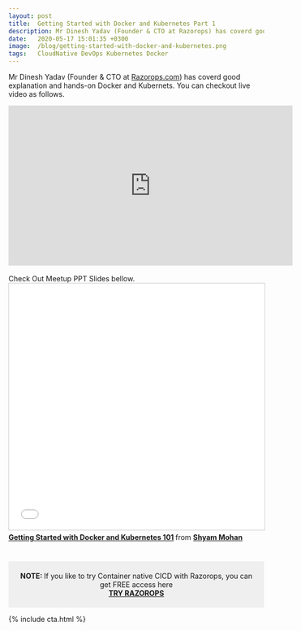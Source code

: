 ```yaml
---
layout: post
title:  Getting Started with Docker and Kubernetes Part 1
description: Mr Dinesh Yadav (Founder & CTO at Razorops) has coverd good explanation and hands-on Docker and Kubernets 101.
date:   2020-05-17 15:01:35 +0300
image:  /blog/getting-started-with-docker-and-kubernetes.png
tags:   CloudNative DevOps Kubernetes Docker
---
```


Mr Dinesh Yadav (Founder & CTO at <a href="https://razorops.com" target="_blank">Razorops.com</a>) has coverd good explanation and hands-on Docker and Kubernets. 
You can checkout live video as follows.

<div class="video-container">
  <iframe width="560" height="315" src="https://www.youtube.com/embed/avZjHUHCB_M?rel=0&amp;showinfo=0" frameborder="0" allow="accelerometer; autoplay; encrypted-media; gyroscope; picture-in-picture" allowfullscreen></iframe>
</div>

<br>
Check Out Meetup PPT Slides bellow.

<div class="video-container">
    <iframe src="//www.slideshare.net/slideshow/embed_code/key/cZqMSlfW5gh6LG" width="595" height="485" frameborder="0" marginwidth="0" marginheight="0" scrolling="no" style="border:1px solid #CCC; border-width:1px; margin-bottom:5px; max-width: 100%;" allowfullscreen> </iframe> <div style="margin-bottom:5px"> <strong> <a href="//www.slideshare.net/shyammohankanojia/getting-started-with-docker-and-kubernetes-101" title="Getting Started with Docker and Kubernetes 101" target="_blank">Getting Started with Docker and Kubernetes 101</a> </strong> from <strong><a href="//www.slideshare.net/shyammohankanojia" target="_blank">Shyam Mohan</a></strong> </div>
</div>

<br>
<br>
<div style="padding:20px; background-color: #EFEFEF;">
  <center>
    <b>NOTE: </b> If you like to try Container native CICD with Razorops, you can get FREE access here <br>
        <a href="https://razorops.com/" target="_blank"><b>TRY RAZOROPS</b></a>
  </center>
</div>

{% include cta.html %}
